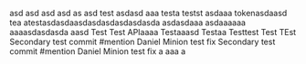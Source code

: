 asd
asd
asd
asd
as
asd
test
asdasd
aaa
testa
testst
asdaaa
tokenasdaasd
tea
atestasdasdaasdasdasdasdasdasda
asdasdaaa
asdaaaaaa
aaaasdasdasda
aasd
Test Test APIaaaa
Testaaasd
Testaa
Testtest
Test
TEst
Secondary test commit #mention Daniel Minion test fix
Secondary test commit #mention Daniel Minion test fix
a
aaa
a

